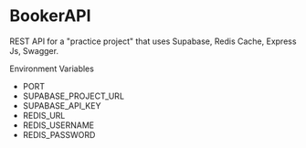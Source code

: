 # BookerAPI
REST API for a "practice project" that uses Supabase, Redis Cache, Express Js, Swagger.

Environment Variables
- PORT
- SUPABASE_PROJECT_URL
- SUPABASE_API_KEY
- REDIS_URL
- REDIS_USERNAME
- REDIS_PASSWORD
